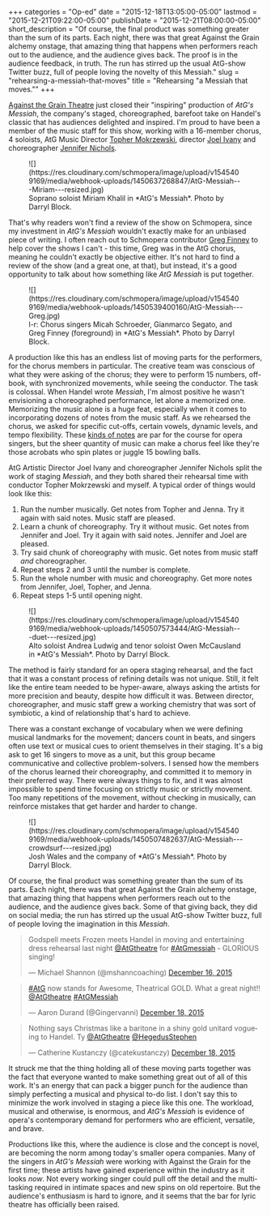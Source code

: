 +++
categories = "Op-ed"
date = "2015-12-18T13:05:00-05:00"
lastmod = "2015-12-21T09:22:00-05:00"
publishDate = "2015-12-21T08:00:00-05:00"
short_description = "Of course, the final product was something greater than the sum of its parts. Each night, there was that great Against the Grain alchemy onstage, that amazing thing that happens when performers reach out to the audience, and the audience gives back. The proof is in the audience feedback, in truth. The run has stirred up the usual AtG-show Twitter buzz, full of people loving the novelty of this Messiah."
slug = "rehearsing-a-messiah-that-moves"
title = "Rehearsing &quot;a Messiah that moves.&quot;"
+++

[Against the Grain Theatre](/scene/companies/against-the-grain-theatre/) just closed their "inspiring" production of *AtG's  Messiah*, the company's staged, choreographed, barefoot take on Handel's classic that has audiences delighted and inspired. I'm proud to have been a member of the music staff for this show, working with a 16-member chorus, 4 soloists, AtG Music Director [Topher Mokrzewski](/scene/people/christopher-mokrzewski/), director [Joel Ivany](/scene/people/joel-ivany/) and choreographer [Jennifer Nichols](/scene/people/jennifer-nichols/).

<figure data-type="image">
![](https://res.cloudinary.com/schmopera/image/upload/v1545409169/media/webhook-uploads/1450637268847/AtG-Messiah---Miriam---resized.jpg)<figcaption>Soprano soloist Miriam Khalil in *AtG's Messiah*. Photo by Darryl Block.</figcaption>
</figure>

That's why readers won't find a review of the show on Schmopera, since my investment in *AtG's Messiah* wouldn't exactly make for an unbiased piece of writing. I often reach out to Schmopera contributor [Greg Finney](/scene/people/gregory-finney/) to help cover the shows I can't - this time, Greg was in the AtG chorus, meaning he couldn't exactly be objective either. It's not hard to find a review of the show (and a great one, at that), but instead, it's a good opportunity to talk about how something like *AtG Messiah* is put together. 

<figure data-type="image">![](https://res.cloudinary.com/schmopera/image/upload/v1545409169/media/webhook-uploads/1450539400160/AtG-Messiah---Greg.jpg)
<figcaption> l-r: Chorus singers Micah Schroeder, Gianmarco Segato, and Greg Finney (foreground) in *AtG's Messiah*. Photo by Darryl Block.</figcaption></figure>

A production like this has an endless list of moving parts for the performers, for the chorus members in particular. The creative team was conscious of what they were asking of the chorus; they were to perform 15 numbers, off-book, with synchronized movements, while seeing the conductor. The task is colossal. When Handel wrote *Messiah*, I'm almost positive he wasn't envisioning a choreographed performance, let alone a memorized one. Memorizing the music alone is a huge feat, especially when it comes to incorporating dozens of notes from the music staff. As we rehearsed the chorus, we asked for specific cut-offs, certain vowels, dynamic levels, and tempo flexibility. These [kinds of notes](/4-steps-to-taking-fixing-notes/) are par for the course for opera singers, but the sheer quantity of music can make a chorus feel like they're those acrobats who spin plates or juggle 15 bowling balls. 

AtG Artistic Director Joel Ivany and choreographer Jennifer Nichols split the work of staging *Messiah*, and they both shared their rehearsal time with conductor Topher Mokrzewski and myself. A typical order of things would look like this:

1. Run the number musically. Get notes from Topher and Jenna. Try it again with said notes. Music staff are pleased.
2. Learn a chunk of choreography. Try it without music. Get notes from Jennifer and Joel. Try it again with said notes. Jennifer and Joel are pleased.
3. Try said chunk of choreography with music. Get notes from music staff *and* choreographer.
4. Repeat steps 2 and 3 until the number is complete.
5. Run the whole number with music and choreography. Get more notes from Jennifer, Joel, Topher, and Jenna.
6. Repeat steps 1-5 until opening night.

<figure data-type="image">
![](https://res.cloudinary.com/schmopera/image/upload/v1545409169/media/webhook-uploads/1450507573444/AtG-Messiah---duet---resized.jpg)
<figcaption>Alto soloist Andrea Ludwig and tenor soloist Owen McCausland in *AtG's Messiah*. Photo by Darryl Block.</figcaption>
</figure>

The method is fairly standard for an opera staging rehearsal, and the fact that it was a constant process of refining details was not unique. Still, it felt like the entire team needed to be hyper-aware, always asking the artists for more precision and beauty, despite how difficult it was. Between director, choreographer, and music staff grew a working chemistry that was sort of symbiotic, a kind of relationship that's hard to achieve. 

There was a constant exchange of vocabulary when we were defining musical landmarks for the movement; dancers count in beats, and singers often use text or musical cues to orient themselves in their staging. It's a big ask to get 16 singers to move as a unit, but this group became communicative and collective problem-solvers. I sensed how the members of the chorus learned their choreography, and committed it to memory in their preferred way. There were always things to fix, and it was almost impossible to spend time focusing on strictly music or strictly movement. Too many repetitions of the movement, without checking in musically, can reinforce mistakes that get harder and harder to change.

<figure data-type="image">
![](https://res.cloudinary.com/schmopera/image/upload/v1545409169/media/webhook-uploads/1450507482637/AtG-Messiah---crowdsurf---resized.jpg)<figcaption>Josh Wales and the company of *AtG's Messiah*. Photo by Darryl Block.</figcaption>
</figure>

Of course, the final product was something greater than the sum of its parts. Each night, there was that great Against the Grain alchemy onstage, that amazing thing that happens when performers reach out to the audience, and the audience gives back. Some of that giving back, they did on social media; the run has stirred up the usual AtG-show Twitter buzz, full of people loving the imagination in this *Messiah*.

<blockquote class="twitter-tweet" lang="en"><p lang="en" dir="ltr">Godspell meets Frozen meets Handel in moving and entertaining dress rehearsal last night <a href="https://twitter.com/AtGtheatre">@AtGtheatre</a> for <a href="https://twitter.com/hashtag/AtGmessiah?src=hash">#AtGmessiah</a> - GLORIOUS singing!</p>&mdash; Michael Shannon (@mshanncoaching) <a href="https://twitter.com/mshanncoaching/status/677121851361992704">December 16, 2015</a></blockquote>
<script async src="//platform.twitter.com/widgets.js" charset="utf-8"></script>

<blockquote class="twitter-tweet" lang="en"><p lang="en" dir="ltr"><a href="https://twitter.com/hashtag/AtG?src=hash">#AtG</a> now stands for Awesome, Theatrical GOLD. What a great night!! <a href="https://twitter.com/AtGtheatre">@AtGtheatre</a> <a href="https://twitter.com/hashtag/AtGMessiah?src=hash">#AtGMessiah</a></p>&mdash; Aaron Durand (@Gingervanni) <a href="https://twitter.com/Gingervanni/status/677711377230929921">December 18, 2015</a></blockquote>
<script async src="//platform.twitter.com/widgets.js" charset="utf-8"></script>

<blockquote class="twitter-tweet" lang="en"><p lang="en" dir="ltr">Nothing says Christmas like a baritone in a shiny gold unitard vogueing to Handel. Ty <a href="https://twitter.com/AtGtheatre">@AtGtheatre</a> <a href="https://twitter.com/HegedusStephen">@HegedusStephen</a></p>&mdash; Catherine Kustanczy (@catekustanczy) <a href="https://twitter.com/catekustanczy/status/677694927501926401">December 18, 2015</a></blockquote>
<script async src="//platform.twitter.com/widgets.js" charset="utf-8"></script>

It struck me that the thing holding all of these moving parts together was the fact that everyone wanted to make something great out of all of this work. It's an energy that can pack a bigger punch for the audience than simply perfecting a musical and physical to-do list. I don't say this to minimize the work involved in staging a piece like this one. The workload, musical and otherwise, is enormous, and *AtG's Messiah* is evidence of opera's contemporary demand for performers who are efficient, versatile, and brave.

Productions like this, where the audience is close and the concept is novel, are becoming the norm among today's smaller opera companies. Many of the singers in *AtG's Messiah* were working with Against the Grain for the first time; these artists have gained experience within the industry as it looks *now*. Not every working singer could pull off the detail and the multi-tasking required in intimate spaces and new spins on old repertoire. But the audience's enthusiasm is hard to ignore, and it seems that the bar for lyric theatre has officially been raised.

